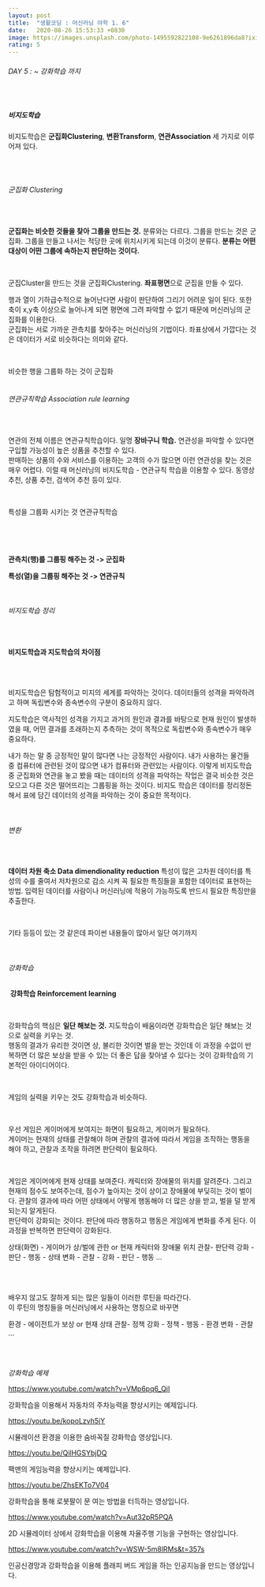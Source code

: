 ```yaml
---
layout: post
title:  "생활코딩 : 머신러닝 야학 1. 6"
date:   2020-08-26 15:53:33 +0830
image: https://images.unsplash.com/photo-1495592822108-9e6261896da8?ixid=MnwxMjA3fDB8MHxzZWFyY2h8M3x8bWFjaGluZSUyMGxlYXJuaW5nfGVufDB8fDB8fA%3D%3D&ixlib=rb-1.2.1&auto=format&fit=crop&w=500&q=60
rating: 5
---
```


###### DAY 5 : ~ 강화학습 까지

​

##### 비지도학습


비지도학습은 **군집화Clustering**, **변환Transform**, **연관Association** 세 가지로 이루어져 있다.   


<br>​

###### 군집화 Clustering

<br>

**군집화는 비슷한 것들을 찾아 그룹을 만드는 것.** 분류와는 다르다. 그룹을 만드는 것은 군집화. 그룹을 만들고 나서는 적당한 곳에 위치시키게 되는데 이것이 분류다. **분류는 어떤 대상이 어떤 그룹에 속하는지 판단하는 것이다.**  

​<br>

군집Cluster을 만드는 것을 군집화Clustering. **좌표평면**으로 군집을 만들 수 있다.  


행과 열이 기하급수적으로 늘어난다면 사람이 판단하여 그리기 어려운 일이 된다. 또한 축이 x,y축 이상으로 늘어나게 되면 평면에 그려 파악할 수 없기 때문에 머신러닝의 군집화를 이용한다.  
군집화는 서로 가까운 관측치를 찾아주는 머신러닝의 기법이다. 좌표상에서 가깝다는 것은 데이터가 서로 비슷하다는 의미와 같다.  

​

비슷한 행을 그룹화 하는 것이 군집화  
<br>


###### 연관규칙학습 Association rule learning


​

연관의 전체 이름은 연관규칙학습이다. 일명 **장바구니 학습.** 연관성을 파악할 수 있다면 구입할 가능성이 높은 상품을 추천할 수 있다.  
판매하는 상품의 수와 서비스를 이용하는 고객의 수가 많으면 이런 연관성을 찾는 것은 매우 어렵다. 이럴 때 머신러닝의 비지도학습 - 연관규칙 학습을 이용할 수 있다. 동영상 추천, 상품 추천, 검색어 추천 등이 있다.  

<br>

특성을 그룹화 시키는 것 연관규칙학습   

​

​

**관측치(행)를 그룹핑 해주는 것 -> 군집화**<br>

**특성(열)을 그룹핑 해주는 것 -> 연관규칙**
<br>


<br>

###### 비지도학습 정리

​

**비지도학습과 지도학습의 차이점**

<br>
​

비지도학습은 탐험적이고 미지의 세계를 파악하는 것이다. 데이터들의 성격을 파악하려고 하며 독립변수와 종속변수의 구분이 중요하지 않다.     

지도학습은 역사적인 성격을 가지고 과거의 원인과 결과를 바탕으로 현재 원인이 발생하였을 때, 어떤 결과를 초래하는지 추측하는 것이 목적으로 독립변수와 종속변수가 매우 중요하다.   


내가 하는 말 중 긍정적인 말이 많다면 나는 긍정적인 사람이다. 내가 사용하는 물건들 중 컴퓨터에 관련된 것이 많으면 내가 컴퓨터와 관련있는 사람이다. 이렇게 비지도학습 중 군집화와 연관을 놓고 봤을 때는 데이터의 성격을 파악하는 작업은 결국 비슷한 것은 모으고 다른 것은 떨어뜨리는 그룹핑을 하는 것이다. 비지도 학습은 데이터를 정리정돈 해서 표에 담긴 데이터의 성격을 파악하는 것이 중요한 목적이다.    

​<br>

###### 변환

​

**데이터 차원 축소 Data dimendionality reduction** 특성이 많은 고차원 데이터를 특성의 수를 줄여서 저차원으로 감소 시켜 꼭 필요한 특징들을 포함한 데이터로 표현하는 방법. 입력된 데이터를 사람이나 머신러닝에 적용이 가능하도록 반드시 필요한 특징만을 추출한다.    

​

기타 등등이 있는 것 같은데 파이썬 내용들이 많아서 일단 여기까지   

<br>


###### 강화학습

​
**강화학습 Reinforcement learning**


​

강화학습의 핵심은 **일단 해보는 것.** 지도학습이 배움이라면 강화학습은 일단 해보는 것으로 실력을 키우는 것.  
행동의 결과가 유리한 것이면 상, 불리한 것이면 벌을 받는 것인데 이 과정을 수없이 반복하면 더 많은 보상을 받을 수 있는 더 좋은 답을 찾아낼 수 있다는 것이 강화학습의 기본적인 아이디어이다.   

​

게임의 실력을 키우는 것도 강화학습과 비슷하다.   

​

우선 게임은 게이머에게 보여지는 화면이 필요하고, 게이머가 필요하다.  
게이머는 현재의 상태를 관찰해야 하며 관찰의 결과에 따라서 게임을 조작하는 행동을 해야 하고, 관찰과 조작을 하려면 판단력이 필요하다. 

​

게임은 게이머에게 현재 상태를 보여준다. 캐릭터와 장애물의 위치를 알려준다. 그리고 현재의 점수도 보여주는데, 점수가 높아지는 것이 상이고 장애물에 부딪히는 것이 벌이다. 관찰의 결과에 따라 어떤 상태에서 어떻게 행동해야 더 많은 상을 받고, 벌을 덜 받게 되는지 알게된다.   
판단력이 강화되는 것이다. 판단에 따라 행동하고 행동은 게임에게 변화를 주게 된다. 이 과정을 반복하면 판단력이 강화된다.

상태(화면) - 게이머가 상/벌에 관한 or 현재 캐릭터와 장애물 위치 관찰- 판단력 강화 - 판단 - 행동 - 상태 변화 - 관찰 - 강화 - 판단 - 행동 … 

<br>
​

배우지 않고도 잘하게 되는 많은 일들이 이러한 루틴을 따라간다.  
이 루틴의 명칭들을 머신러닝에서 사용하는 명칭으로 바꾸면    


환경 - 에이전트가 보상 or 현재 상태 관찰- 정책 강화 - 정책 - 행동 - 환경 변화 - 관찰 …

<br>
​

*강화학습 예제*



https://www.youtube.com/watch?v=VMp6pq6_QjI  

강화학습을 이용해서 자동차의 주차능력을 향상시키는 예제입니다.   

https://youtu.be/kopoLzvh5jY  

시뮬레이션 환경을 이용한 숨바꼭질 강화학습 영상입니다.  

https://youtu.be/QilHGSYbjDQ   

팩맨의 게임능력을 향상시키는 예제입니다.  

https://youtu.be/ZhsEKTo7V04  

강화학습을 통해 로봇팔이 문 여는 방법을 터득하는 영상입니다.  

https://www.youtube.com/watch?v=Aut32pR5PQA  

2D 시뮬레이터 상에서 강화학습을 이용해 자율주행 기능을 구현하는 영상입니다.  

https://www.youtube.com/watch?v=WSW-5m8lRMs&t=357s  

인공신경망과 강화학습을 이용해 플래피 버드 게임을 하는 인공지능을 만드는 영상입니다.  

 

​

​

​

​